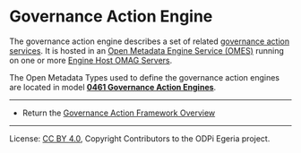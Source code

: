 <!-- SPDX-License-Identifier: CC-BY-4.0 -->
<!-- Copyright Contributors to the ODPi Egeria project 2019, 2020. -->

# Governance Action Engine

The governance action engine describes a set of related
[governance action services](goverance-action-service.md).
It is hosted in an [Open Metadata Engine Service (OMES)](../../../engine-services)
running on one or more
[Engine Host OMAG Servers](../../../admin-services/docs/concepts/engine-host.md).

The Open Metadata Types used to define the governance action engines are located in model
**[0461 Governance Action Engines](../../../../open-metadata-publication/website/open-metadata-types/0461-Governance-Engines.md)**.






----
* Return the [Governance Action Framework Overview](..)

----
License: [CC BY 4.0](https://creativecommons.org/licenses/by/4.0/),
Copyright Contributors to the ODPi Egeria project.